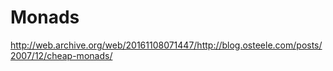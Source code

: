 # Monads 
http://web.archive.org/web/20161108071447/http://blog.osteele.com/posts/2007/12/cheap-monads/
#
